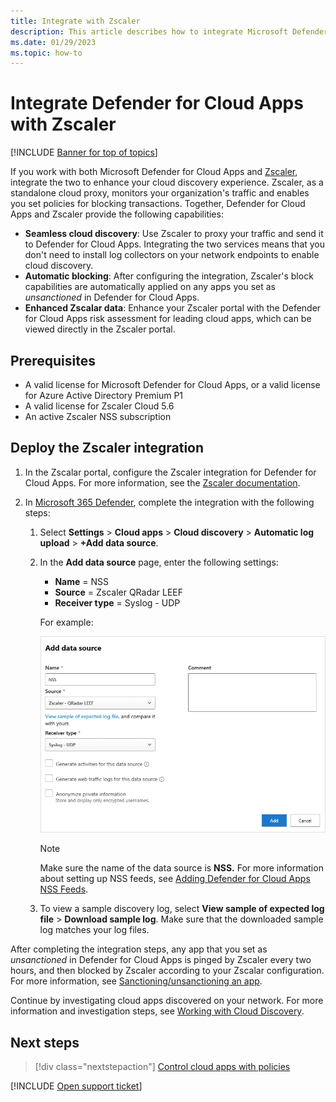 ```yaml
---
title: Integrate with Zscaler
description: This article describes how to integrate Microsoft Defender for Cloud Apps with Zscaler for seamless Cloud Discovery and automated block of unsanctioned apps.
ms.date: 01/29/2023
ms.topic: how-to
---
```

# Integrate Defender for Cloud Apps with Zscaler

[!INCLUDE [Banner for top of topics](includes/banner.md)]

If you work with both Microsoft Defender for Cloud Apps and [Zscaler](https://www.zscaler.com/), integrate the two to enhance your cloud discovery experience. Zscaler, as a standalone cloud proxy, monitors your organization's traffic and enables you set policies for blocking transactions. Together, Defender for Cloud Apps and Zscaler provide the following capabilities:

- **Seamless cloud discovery**: Use Zscaler to proxy your traffic and send it to Defender for Cloud Apps. Integrating the two services means that you don't need to install log collectors on your network endpoints to enable cloud discovery.
- **Automatic blocking**: After configuring the integration, Zscaler's block capabilities are automatically applied on any apps you set as *unsanctioned* in Defender for Cloud Apps.
- **Enhanced Zscalar data**: Enhance your Zscaler portal with the Defender for Cloud Apps risk assessment for leading cloud apps, which can be viewed directly in the Zscaler portal.

## Prerequisites

- A valid license for Microsoft Defender for Cloud Apps, or a valid license for Azure Active Directory Premium P1
- A valid license for Zscaler Cloud 5.6
- An active Zscaler NSS subscription

## Deploy the Zscaler integration

1. In the Zscalar portal, configure the Zscaler integration for Defender for Cloud Apps. For more information, see the [Zscaler documentation](https://help.zscaler.com/zia/configuring-mcas-integration).
1. In [Microsoft 365 Defender](https://security.microsoft.com/), complete the integration with the following steps:

    1. Select **Settings** > **Cloud apps** > **Cloud discovery** > **Automatic log upload** > **+Add data source**.
    1. In the **Add data source** page, enter the following settings:

        - **Name** = NSS
        - **Source** = Zscaler QRadar LEEF
        - **Receiver type** = Syslog - UDP

        For example:

        [ ![Screenshot of adding the Zscaler data source.](media/data-source-zscaler.png)](media/data-source-zscaler.png#lightbox)

        > [!NOTE]
        > Make sure the name of the data source is **NSS.** For more information about setting up NSS feeds, see [Adding Defender for Cloud Apps NSS Feeds](https://help.zscaler.com/zia/adding-mcas-nss-feeds).

    1. To view a sample discovery log, select **View sample of expected log file** > **Download sample log**. Make sure that the downloaded sample log matches your log files.

After completing the integration steps, any app that you set as *unsanctioned* in Defender for Cloud Apps is pinged by Zscaler every two hours, and then blocked by Zscaler according to your Zscalar configuration. For more information, see [Sanctioning/unsanctioning an app](governance-discovery.md#sanctioningunsanctioning-an-app).

Continue by investigating cloud apps discovered on your network. For more information and investigation steps, see [Working with Cloud Discovery](working-with-cloud-discovery-data.md).


## Next steps

> [!div class="nextstepaction"]
> [Control cloud apps with policies](control-cloud-apps-with-policies.md)

[!INCLUDE [Open support ticket](includes/support.md)]
